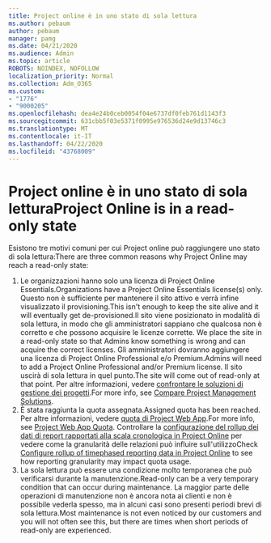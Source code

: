 ```yaml
---
title: Project online è in uno stato di sola lettura
ms.author: pebaum
author: pebaum
manager: pamg
ms.date: 04/21/2020
ms.audience: Admin
ms.topic: article
ROBOTS: NOINDEX, NOFOLLOW
localization_priority: Normal
ms.collection: Adm_O365
ms.custom:
- "1776"
- "9000205"
ms.openlocfilehash: dea4e24b0ceb0054f04e6737df0feb761d1143f3
ms.sourcegitcommit: 631cbb5f03e5371f0995e976536d24e9d13746c3
ms.translationtype: MT
ms.contentlocale: it-IT
ms.lasthandoff: 04/22/2020
ms.locfileid: "43768009"
---
```

# <a name="project-online-is-in-a-read-only-state"></a><span data-ttu-id="3374a-102">Project online è in uno stato di sola lettura</span><span class="sxs-lookup"><span data-stu-id="3374a-102">Project Online is in a read-only state</span></span>

<span data-ttu-id="3374a-103">Esistono tre motivi comuni per cui Project online può raggiungere uno stato di sola lettura:</span><span class="sxs-lookup"><span data-stu-id="3374a-103">There are three common reasons why Project Online may reach a read-only state:</span></span>

1. <span data-ttu-id="3374a-104">Le organizzazioni hanno solo una licenza di Project Online Essentials.</span><span class="sxs-lookup"><span data-stu-id="3374a-104">Organizations have a Project Online Essentials license(s) only.</span></span> <span data-ttu-id="3374a-105">Questo non è sufficiente per mantenere il sito attivo e verrà infine visualizzato il provisioning.</span><span class="sxs-lookup"><span data-stu-id="3374a-105">This isn't enough to keep the site alive and it will eventually get de-provisioned.</span></span><span data-ttu-id="3374a-106">Il sito viene posizionato in modalità di sola lettura, in modo che gli amministratori sappiano che qualcosa non è corretto e che possono acquisire le licenze corrette.</span><span class="sxs-lookup"><span data-stu-id="3374a-106"> We place the site in a read-only state so that Admins know something is wrong and can acquire the correct licenses.</span></span> <span data-ttu-id="3374a-107">Gli amministratori dovranno aggiungere una licenza di Project Online Professional e/o Premium.</span><span class="sxs-lookup"><span data-stu-id="3374a-107">Admins will need to add a Project Online Professional and/or Premium license.</span></span> <span data-ttu-id="3374a-108">Il sito uscirà di sola lettura in quel punto.</span><span class="sxs-lookup"><span data-stu-id="3374a-108">The site will come out of read-only at that point.</span></span> <span data-ttu-id="3374a-109">Per altre informazioni, vedere [confrontare le soluzioni di gestione dei progetti](https://products.office.com/project/compare-microsoft-project-management-software?tab=1).</span><span class="sxs-lookup"><span data-stu-id="3374a-109">For more info, see [Compare Project Management Solutions](https://products.office.com/project/compare-microsoft-project-management-software?tab=1).</span></span>
2. <span data-ttu-id="3374a-110">È stata raggiunta la quota assegnata.</span><span class="sxs-lookup"><span data-stu-id="3374a-110">Assigned quota has been reached.</span></span> <span data-ttu-id="3374a-111">Per altre informazioni, vedere [quota di Project Web App](https://docs.microsoft.com/projectonline/tune-project-online-performance#project-web-app-quota).</span><span class="sxs-lookup"><span data-stu-id="3374a-111">For more info, see [Project Web App Quota](https://docs.microsoft.com/projectonline/tune-project-online-performance#project-web-app-quota).</span></span> <span data-ttu-id="3374a-112">Controllare la [configurazione del rollup dei dati di report rapportati alla scala cronologica in Project Online](https://docs.microsoft.com/ProjectOnline/configure-rollup-of-timephased-reporting-data-in-project-online) per vedere come la granularità delle relazioni può influire sull'utilizzo</span><span class="sxs-lookup"><span data-stu-id="3374a-112">Check [Configure rollup of timephased reporting data in Project Online](https://docs.microsoft.com/ProjectOnline/configure-rollup-of-timephased-reporting-data-in-project-online) to see how reporting granularity may impact quota usage.</span></span>
3. <span data-ttu-id="3374a-113">La sola lettura può essere una condizione molto temporanea che può verificarsi durante la manutenzione.</span><span class="sxs-lookup"><span data-stu-id="3374a-113">Read-only can be a very temporary condition that can occur during maintenance.</span></span> <span data-ttu-id="3374a-114">La maggior parte delle operazioni di manutenzione non è ancora nota ai clienti e non è possibile vederla spesso, ma in alcuni casi sono presenti periodi brevi di sola lettura.</span><span class="sxs-lookup"><span data-stu-id="3374a-114">Most maintenance is not even noticed by our customers and you will not often see this, but there are times when short periods of read-only are experienced.</span></span>
